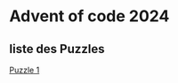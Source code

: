 

# Advent of code 2024


## liste des Puzzles
[Puzzle 1](https://github.com/renoriwal/puzzles/tree/main/adventofcode_2024/puzzle_1)




